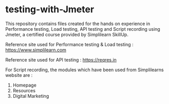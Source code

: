 # testing-with-Jmeter

This repository contains files created for the hands on experience in Performance testing, Load testing, API testing and Script recording using Jmeter, a certified course provided by Simplilearn SkillUp.

Reference site used for Performance testing & Load testing : https://www.simplilearn.com

Reference site used for API testing : https://reqres.in

For Script recording, the modules which have been used from Simplilearns website are :
1. Homepage
2. Resources
3. Digital Marketing
